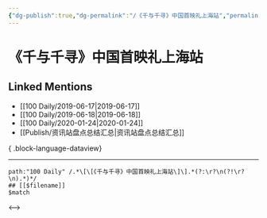 ```yaml
---
{"dg-publish":true,"dg-permalink":"/《千与千寻》中国首映礼上海站","permalink":"/《千与千寻》中国首映礼上海站/","created":"2023-03-26T21:07:34.000+08:00","updated":"2023-03-26T21:07:34.000+08:00"}
---
```


# 《千与千寻》中国首映礼上海站

## Linked Mentions
- [[100 Daily/2019-06-17\|2019-06-17]]
- [[100 Daily/2019-06-18\|2019-06-18]]
- [[100 Daily/2020-01-24\|2020-01-24]]
- [[Publish/资讯站盘点总结汇总\|资讯站盘点总结汇总]]

{ .block-language-dataview}

---

```expander
path:"100 Daily" /.*\[\[《千与千寻》中国首映礼上海站\]\].*(?:\r?\n(?!\r?\n).*)*/
## [[$filename]]
$match
```

<-->